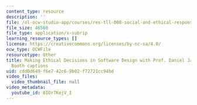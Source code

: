 ```yaml
---
content_type: resource
description: ''
file: /ol-ocw-studio-app/courses/res-tll-008-social-and-ethical-responsibilities-of-computing-serc/8IOr7KejV_I_captions.webvtt
file_size: 46560
file_type: application/x-subrip
learning_resource_types: []
license: https://creativecommons.org/licenses/by-nc-sa/4.0/
ocw_type: OCWFile
resourcetype: Other
title: Making Ethical Decisions in Software Design with Prof. Daniel Jackson & Serena
  Booth captions
uid: cdd0d649-f6e7-42c6-9b02-f72721cc94bd
video_files:
  video_thumbnail_file: null
video_metadata:
  youtube_id: 8IOr7KejV_I
---
```

